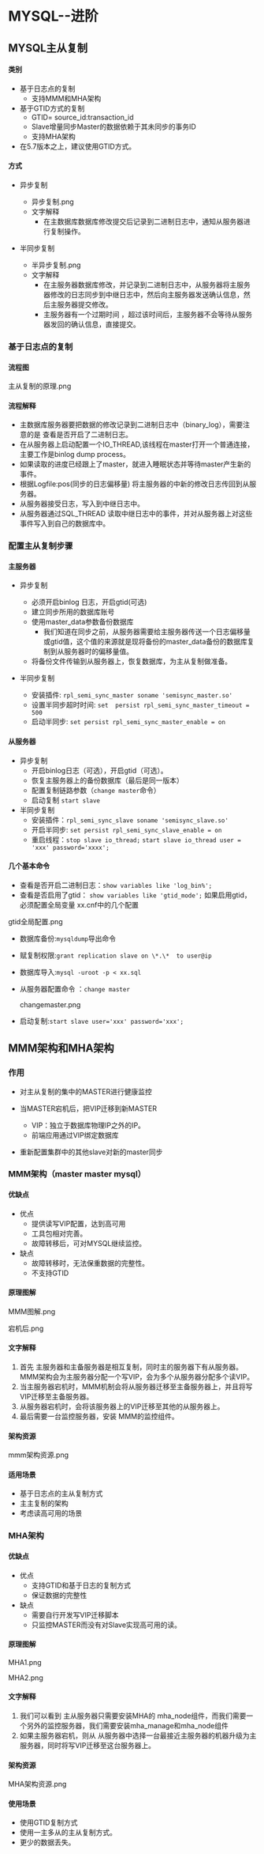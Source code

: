 # MYSQL--进阶

## MYSQL主从复制

#### 类别

- 基于日志点的复制
  - 支持MMM和MHA架构
- 基于GTID方式的复制
  - GTID= source_id:transaction_id
  - Slave增量同步Master的数据依赖于其未同步的事务ID
  - 支持MHA架构
- 在5.7版本之上，建议使用GTID方式。

#### 方式

- 异步复制
  - 异步复制.png
  - 文字解释
    - 在主数据库数据库修改提交后记录到二进制日志中，通知从服务器进行复制操作。

- 半同步复制
  - 半异步复制.png
  - 文字解释
    - 在主服务器数据库修改，并记录到二进制日志中，从服务器将主服务器修改的日志同步到中继日志中，然后向主服务器发送确认信息，然后主服务器提交修改。
    - 主服务器有一个过期时间 ，超过该时间后，主服务器不会等待从服务器发回的确认信息，直接提交。

### 基于日志点的复制

#### 流程图

主从复制的原理.png

#### 流程解释

- 主数据库服务器要把数据的修改记录到二进制日志中（binary_log），需要注意的是 查看是否开启了二进制日志。
- 在从服务器上启动配置一个IO_THREAD,该线程在master打开一个普通连接，主要工作是binlog dump process。
- 如果读取的进度已经跟上了master，就进入睡眠状态并等待master产生新的事件。
- 根据Logfile:pos(同步的日志偏移量) 将主服务器的中新的修改日志传回到从服务器。
- 从服务器接受日志，写入到中继日志中。
- 从服务器通过SQL_THREAD 读取中继日志中的事件，并对从服务器上对这些事件写入到自己的数据库中。



### 配置主从复制步骤

#### 主服务器

- 异步复制
  - 必须开启binlog 日志，开启gtid(可选)
  - 建立同步所用的数据库账号
  - 使用master_data参数备份数据库
    - 我们知道在同步之前，从服务器需要给主服务器传送一个日志偏移量或gtid值，这个值的来源就是现将备份的master_data备份的数据库复制到从服务器时的偏移量值。
  - 将备份文件传输到从服务器上，恢复数据库，为主从复制做准备。

- 半同步复制
  - 安装插件: `rpl_semi_sync_master soname 'semisync_master.so'`
  - 设置半同步超时时间: `set  persist rpl_semi_sync_master_timeout = 500`
  - 启动半同步: `set persist rpl_semi_sync_master_enable = on`


#### 从服务器

- 异步复制
  - 开启binlog日志（可选），开启gtid（可选）。
  - 恢复主服务器上的备份数据库（最后是同一版本）
  - 配置复制链路参数（`change master`命令）
  - 启动复制 `start slave`
- 半同步复制
  - 安装插件：`rpl_semi_sync_slave soname 'semisync_slave.so'`
  - 开启半同步: `set persist rpl_semi_sync_slave_enable = on`
  - 重启线程：`stop slave io_thread;`    `start slave io_thread user = 'xxx' password='xxxx';`



#### 几个基本命令

- 查看是否开启二进制日志：`show variables like 'log_bin%';`
- 查看是否启用了gtid： `show variables like 'gtid_mode';` 如果启用gtid，必须配置全局变量 xx.cnf中的几个配置

gtid全局配置.png

- 数据库备份:`mysqldump`导出命令 

- 赋复制权限:`grant replication slave on \*.\*  to user@ip`

- 数据库导入:`mysql -uroot -p < xx.sql`

- 从服务器配置命令 ：`change master`

  changemaster.png

- 启动复制:`start slave user='xxx' password='xxx';`

  

## MMM架构和MHA架构

### 作用

- 对主从复制的集中的MASTER进行健康监控

- 当MASTER宕机后，把VIP迁移到新MASTER

  - VIP：独立于数据库物理IP之外的IP。
  - 前端应用通过VIP绑定数据库

- 重新配置集群中的其他slave对新的master同步




### MMM架构（master master mysql）

#### 优缺点

- 优点
  - 提供读写VIP配置，达到高可用
  - 工具包相对完善。
  - 故障转移后，可对MYSQL继续监控。
- 缺点
  - 故障转移时，无法保重数据的完整性。
  - 不支持GTID

#### 原理图解

MMM图解.png

宕机后.png

#### 文字解释

1. 首先 主服务器和主备服务器是相互复制，同时主的服务器下有从服务器。MMM架构会为主服务器分配一个写VIP，会为多个从服务器分配多个读VIP。
2. 当主服务器宕机时，MMM机制会将从服务器迁移至主备服务器上，并且将写VIP迁移至主备服务器。
3. 从服务器宕机时，会将该服务器上的VIP迁移至其他的从服务器上。
4. 最后需要一台监控服务器，安装 MMM的监控组件。

#### 架构资源

mmm架构资源.png



#### 适用场景

- 基于日志点的主从复制方式
- 主主复制的架构
- 考虑读高可用的场景



### MHA架构

#### 优缺点

- 优点
  - 支持GTID和基于日志的复制方式
  - 保证数据的完整性
- 缺点
  - 需要自行开发写VIP迁移脚本
  - 只监控MASTER而没有对Slave实现高可用的读。

#### 原理图解

MHA1.png

MHA2.png

#### 文字解释

1. 我们可以看到 主从服务器只需要安装MHA的 mha_node组件，而我们需要一个另外的监控服务器，我们需要安装mha_manage和mha_node组件
2. 如果主服务器宕机，则从 从服务器中选择一台最接近主服务器的机器升级为主服务器，同时将写VIP迁移至这台服务器上。

#### 架构资源

MHA架构资源.png



#### 使用场景

- 使用GTID复制方式
- 使用一主多从的主从复制方式。
- 更少的数据丢失。








